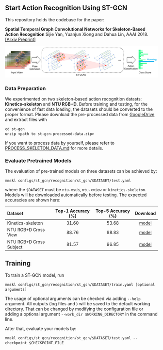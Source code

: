 ## Start Action Recognition Using ST-GCN

This repository holds the codebase for the paper:

**Spatial Temporal Graph Convolutional Networks for Skeleton-Based Action Recognition** Sijie Yan, Yuanjun Xiong and Dahua Lin, AAAI 2018. [[Arxiv Preprint]](https://arxiv.org/abs/1801.07455)

<div align="center">
    <img src="../demo/recognition/pipeline.png">
</div>


### Data Preparation

We experimented on two skeleton-based action recognition datasts: **Kinetics-skeleton** and **NTU RGB+D**.
Before training and testing, for the convenience of fast data loading,
the datasets should be converted to the proper format.
Please download the pre-processed data from
[GoogleDrive](https://drive.google.com/open?id=103NOL9YYZSW1hLoWmYnv5Fs8mK-Ij7qb)
and extract files with
```
cd st-gcn
unzip <path to st-gcn-processed-data.zip>
```
If you want to process data by yourself, please refer to [PROCESS_SKELETON_DATA.md](./PROCESS_SKELETON_DATA.md) for more details.

### Evaluate Pretrained Models

The evaluation of pre-trained models on three datasets can be achieved by:

``` shell
mmskl configs/st_gcn/recognition/st_gcn/$DATASET/test.yaml
```
where the `$DATASET` must be `ntu-xsub`, `ntu-xview` or `kinetics-skeleton`.
Models will be downloaded automatically before testing.
The expected accuracies are shown here:

| Dataset                 | Top-1 Accuracy (%) | Top-5 Accuracy (%) |                                                      Download                                                      |
|:------------------------|:------------------:|:------------------:|:------------------------------------------------------------------------------------------------------------------:|
| Kinetics-skeleton       |       31.60        |       53.68        | [model](https://open-mmlab.s3.ap-northeast-2.amazonaws.com/mmskeleton/models/st-gcn/st_gcn.kinetics-6fa43f73.pth)  |
| NTU RGB+D Cross View    |       88.76        |       98.83        | [model](https://open-mmlab.s3.ap-northeast-2.amazonaws.com/mmskeleton/models/st-gcn/st_gcn.ntu-xview-9ba67746.pth) |
| NTU RGB+D Cross Subject |       81.57        |       96.85        | [model](https://open-mmlab.s3.ap-northeast-2.amazonaws.com/mmskeleton/models/st-gcn/st_gcn.ntu-xsub-300b57d4.pth)  |


## Training

To train a ST-GCN model, run

``` shell
mmskl configs/st_gcn/recognition/st_gcn/$DATASET/train.yaml [optional arguments]
```

The usage of optional arguments can be checked via adding `--help` argument.
All outputs (log files and ) will be saved to the default working directory.
That can be changed by modifying the configuration file
or adding a optional argument `--work_dir $WORKING_DIRECTORY` in the command line.

After that, evaluate your models by:

``` shell
mmskl configs/st_gcn/recognition/st_gcn/$DATASET/test.yaml --checkpoint $CHECKPOINT_FILE
```
